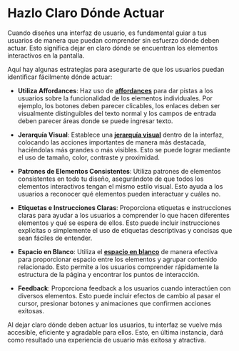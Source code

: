 # Hazlo Claro Dónde Actuar

Cuando diseñes una interfaz de usuario, es fundamental guiar a tus usuarios de manera que puedan comprender sin esfuerzo dónde deben actuar. Esto significa dejar en claro dónde se encuentran los elementos interactivos en la pantalla.

Aquí hay algunas estrategias para asegurarte de que los usuarios puedan identificar fácilmente dónde actuar:

- **Utiliza Affordances**: Haz uso de **[affordances](https://www.interaction-design.org/literature/topics/affordances)** para dar pistas a los usuarios sobre la funcionalidad de los elementos individuales. Por ejemplo, los botones deben parecer clicables, los enlaces deben ser visualmente distinguibles del texto normal y los campos de entrada deben parecer áreas donde se puede ingresar texto.

- **Jerarquía Visual**: Establece una **[jerarquía visual](https://www.interaction-design.org/literature/topics/visual-hierarchy)** dentro de la interfaz, colocando las acciones importantes de manera más destacada, haciéndolas más grandes o más visibles. Esto se puede lograr mediante el uso de tamaño, color, contraste y proximidad.

- **Patrones de Elementos Consistentes**: Utiliza patrones de elementos consistentes en todo tu diseño, asegurándote de que todos los elementos interactivos tengan el mismo estilo visual. Esto ayuda a los usuarios a reconocer qué elementos pueden interactuar y cuáles no.

- **Etiquetas e Instrucciones Claras**: Proporciona etiquetas e instrucciones claras para ayudar a los usuarios a comprender lo que hacen diferentes elementos y qué se espera de ellos. Esto puede incluir instrucciones explícitas o simplemente el uso de etiquetas descriptivas y concisas que sean fáciles de entender.

- **Espacio en Blanco**: Utiliza el **[espacio en blanco](https://www.interaction-design.org/literature/topics/white-space)** de manera efectiva para proporcionar espacio entre los elementos y agrupar contenido relacionado. Esto permite a los usuarios comprender rápidamente la estructura de la página y encontrar los puntos de interacción.

- **Feedback**: Proporciona feedback a los usuarios cuando interactúen con diversos elementos. Esto puede incluir efectos de cambio al pasar el cursor, presionar botones y animaciones que confirmen acciones exitosas.

Al dejar claro dónde deben actuar los usuarios, tu interfaz se vuelve más accesible, eficiente y agradable para ellos. Esto, en última instancia, dará como resultado una experiencia de usuario más exitosa y atractiva.
